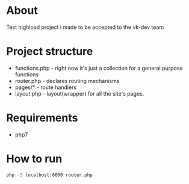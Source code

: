 # About
Test highload project i made to be accepted to the vk-dev team

# Project structure
  * functions.php - right now it's just a collection for a general purpose functions
  * router.php - declares routing mechanisms
  * pages/* - route handlers
  * layout.php - layout(wrapper) for all the site's pages.

# Requirements
  * php7

# How to run
```bash
php -S localhost:8000 router.php
```
